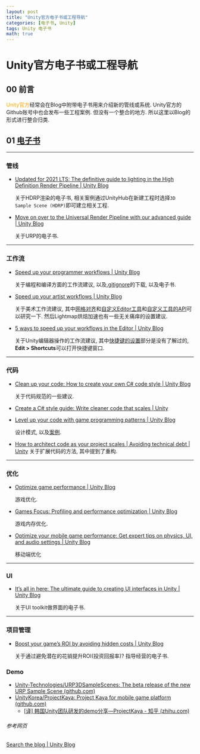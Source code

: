 ```yaml
---
layout: post
title: "Unity官方电子书或工程导航"
categories: [电子书, Unity]
tags: Unity 电子书
math: true
---
```


# Unity官方电子书或工程导航

## 00 前言

<font color=orange>Unity官方</font>经常会在Blog中附带电子书用来介绍新的管线或系统. Unity官方的Github账号中也会发布一些工程案例. 但没有一个整合的地方. 所以这里以Blog的形式进行整合归类.

## 01 [电子书](https://blog.unity.com/search?q=E-book)

---

### 管线

- [Updated for 2021 LTS: The definitive guide to lighting in the High Definition Render Pipeline \| Unity Blog](https://blog.unity.com/engine-platform/updated-for-2021-lts-the-definitive-guide-to-lighting-in-the-high-definition-render)

  关于HDRP渲染的电子书, 相关案例通过UnityHub在新建工程时选择```3D Sample Scene (HDRP)```即可建立相关工程.

- [Move on over to the Universal Render Pipeline with our advanced guide \| Unity Blog](https://blog.unity.com/engine-platform/move-on-over-to-the-universal-render-pipeline-with-our-advanced-guide)

  关于URP的电子书.

---

### 工作流

- [Speed up your programmer workflows \| Unity Blog](https://blog.unity.com/engine-platform/speed-up-your-programmer-workflows)

  关于编程和编译方面的工作流建议, 以及[.gitignore](https://github.com/github/gitignore/blob/main/Unity.gitignore)的下载, 以及电子书.

- [Speed up your artist workflows \| Unity Blog](https://blog.unity.com/engine-platform/speed-up-your-artist-workflows)

  关于美术工作流建议, 其中[网格对齐](https://docs.unity3d.com/cn/2021.1/Manual/GridSnapping.html)和[自定义Editor工具](https://docs.unity3d.com/cn/2021.1/Manual/UsingCustomEditorTools.html)和[自定义工具的API](https://docs.unity3d.com/2019.1/Documentation/ScriptReference/EditorTools.EditorTool.html)可以研究一下.  然后Lightmap烘焙加速也有一些无关痛痒的设置建议.

- [5 ways to speed up your workflows in the Editor \| Unity Blog](https://blog.unity.com/engine-platform/5-ways-to-speed-up-workflows-in-unity-editor)

  关于Unity编辑器操作的工作流建议, 其中[快捷键的设置](https://docs.unity3d.com/2020.1/Documentation/Manual/ShortcutsManager.html)部分是没有了解过的, **Edit > Shortcuts**可以打开快捷键窗口.

---

### 代码

- [Clean up your code: How to create your own C# code style \| Unity Blog](https://blog.unity.com/engine-platform/clean-up-your-code-how-to-create-your-own-c-code-style)

  关于代码规范的一些建议.


- [Create a C# style guide: Write cleaner code that scales \| Unity](https://resources.unity.com/games/create-code-style-guide-e-book)

- [Level up your code with game programming patterns \| Unity Blog](https://blog.unity.com/games/level-up-your-code-with-game-programming-patterns)

  设计模式, 以及[案例](https://github.com/Unity-Technologies/game-programming-patterns-demo).

- [How to architect code as your project scales \| Avoiding technical debt \| Unity](https://unity.com/how-to/how-architect-code-your-project-scales)
  关于扩展代码的方法, 其中提到了重构.


---

### 优化

- [Optimize game performance \| Unity Blog](https://blog.unity.com/reading-list/optimize-game-performance)

  游戏优化.

- [Games Focus: Profiling and performance optimization \| Unity Blog](https://blog.unity.com/engine-platform/games-focus-profiling-and-performance-optimization)

  游戏内存优化.

- [Optimize your mobile game performance: Get expert tips on physics, UI, and audio settings \| Unity Blog](https://blog.unity.com/games/optimize-your-mobile-game-performance-get-expert-tips-on-physics-ui-and-audio-settings)

  移动端优化

---

### UI

- [It’s all in here: The ultimate guide to creating UI interfaces in Unity \| Unity Blog](https://blog.unity.com/games/ultimate-guide-to-creating-ui-interfaces)

  关于UI toolkit做界面的电子书.

---

### 项目管理

- [Boost your game’s ROI by avoiding hidden costs \| Unity Blog](https://blog.unity.com/games/boost-your-games-roi-by-avoiding-hidden-costs)

  关于通过避免潜在的花销提升ROI(投资回报率)? 指导经营的电子书.

### Demo

- [Unity-Technologies/URP3DSampleScenes: The beta release of the new URP Sample Scene (github.com)](https://github.com/Unity-Technologies/URP3DSampleScenes)
- [UnityKorea/ProjectKaya: Project Kaya for mobile game platform (github.com)](https://github.com/UnityKorea/ProjectKaya?tab=readme-ov-file)
  - [[译\] 韩国Unity团队研发的demo分享—ProjectKaya - 知乎 (zhihu.com)](https://zhuanlan.zhihu.com/p/444413015)


###### 参考网页

[Search the blog \| Unity Blog](https://blog.unity.com/search?q=E-book)
